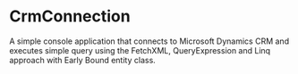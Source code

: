 # CrmConnection

A simple console application that connects to Microsoft Dynamics CRM 
and executes simple query using the FetchXML, QueryExpression and Linq approach
with Early Bound entity class.
